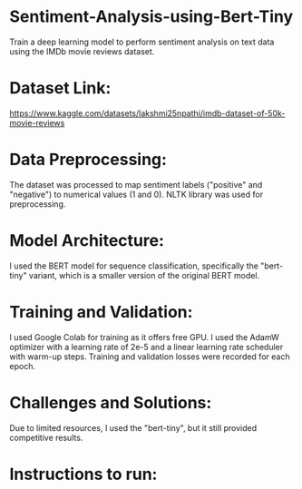# Sentiment-Analysis-using-Bert-Tiny
Train a deep learning model to perform sentiment analysis on text data using the IMDb movie reviews dataset.

# Dataset Link:
https://www.kaggle.com/datasets/lakshmi25npathi/imdb-dataset-of-50k-movie-reviews

# Data Preprocessing:
The dataset was processed to map sentiment labels ("positive" and "negative") to numerical values (1 and 0).
NLTK library was used for preprocessing.

# Model Architecture:
I used the BERT model for sequence classification, specifically the "bert-tiny" variant, which is a smaller version of the original BERT model. 

# Training and Validation:
I used Google Colab for training as it offers free GPU.
I used the AdamW optimizer with a learning rate of 2e-5 and a linear learning rate scheduler with warm-up steps.
Training and validation losses were recorded for each epoch.

# Challenges and Solutions:
Due to limited resources, I used the "bert-tiny", but it still provided competitive results.


# Instructions to run:


